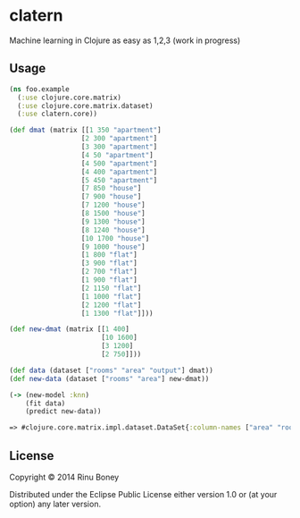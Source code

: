 # clatern

Machine learning in Clojure as easy as 1,2,3
(work in progress)

## Usage

```clojure
(ns foo.example
  (:use clojure.core.matrix)
  (:use clojure.core.matrix.dataset)
  (:use clatern.core))

(def dmat (matrix [[1 350 "apartment"]
                  [2 300 "apartment"]
                  [3 300 "apartment"]
                  [4 50	"apartment"]
                  [4 500 "apartment"]
                  [4 400 "apartment"]
                  [5 450 "apartment"]
                  [7 850 "house"]
                  [7 900 "house"]
                  [7 1200 "house"]
                  [8 1500 "house"]
                  [9 1300 "house"]
                  [8 1240 "house"]
                  [10 1700 "house"]
                  [9 1000 "house"]
                  [1 800 "flat"]
                  [3 900 "flat"]
                  [2 700 "flat"]
                  [1 900 "flat"]
                  [2 1150 "flat"]
                  [1 1000 "flat"]
                  [2 1200 "flat"]
                  [1 1300 "flat"]]))

(def new-dmat (matrix [[1 400]
                       [10 1600]
                       [3 1200]
                       [2 750]]))

(def data (dataset ["rooms" "area" "output"] dmat))
(def new-data (dataset ["rooms" "area"] new-dmat))

(-> (new-model :knn)
    (fit data)
    (predict new-data))

=> #clojure.core.matrix.impl.dataset.DataSet{:column-names ["area" "rooms" "output"], :columns [[400 1600 1200 750] [1 10 3 2] ["apartment" "house" "house" "flat"]]}
```

## License

Copyright © 2014 Rinu Boney

Distributed under the Eclipse Public License either version 1.0 or (at
your option) any later version.
